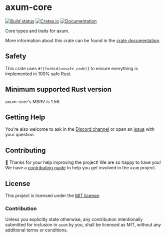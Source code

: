 # axum-core

[![Build status](https://github.com/tokio-rs/axum/actions/workflows/CI.yml/badge.svg?branch=main)](https://github.com/tokio-rs/axum-core/actions/workflows/CI.yml)
[![Crates.io](https://img.shields.io/crates/v/axum-core)](https://crates.io/crates/axum-core)
[![Documentation](https://docs.rs/axum-core/badge.svg)](https://docs.rs/axum-core)

Core types and traits for axum.

More information about this crate can be found in the [crate documentation][docs].

## Safety

This crate uses `#![forbid(unsafe_code)]` to ensure everything is implemented in 100% safe Rust.

## Minimum supported Rust version

axum-core's MSRV is 1.56.

## Getting Help

You're also welcome to ask in the [Discord channel][chat] or open an [issue]
with your question.

## Contributing

:balloon: Thanks for your help improving the project! We are so happy to have
you! We have a [contributing guide][contributing] to help you get involved in the
`axum` project.

## License

This project is licensed under the [MIT license][license].

### Contribution

Unless you explicitly state otherwise, any contribution intentionally submitted
for inclusion in `axum` by you, shall be licensed as MIT, without any
additional terms or conditions.

[`axum`]: https://crates.io/crates/axum
[chat]: https://discord.gg/tokio
[contributing]: /CONTRIBUTING.md
[docs]: https://docs.rs/axum-core
[license]: /axum-core/LICENSE
[issue]: https://github.com/tokio-rs/axum/issues/new
